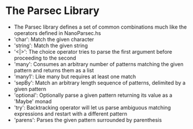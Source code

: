# The Parsec Library
- The Parsec library defines a set of common combinations much like the operators defined in NanoParsec.hs
- 'char': Match the given character
- 'string': Match the given string
- '<|>': The choice operator tries to parse the first argument before proceeding to the second
- 'many': Consumes an arbitrary number of patterns matching the given pattern and returns them as a list
- 'many1': Like many but requires at least one match
- 'sepBy': Match an arbitrary length sequence of patterns, delimited by a given pattern
- 'optional': Optionally parse a given pattern returning its value as a 'Maybe' monad
- 'try': Backtracking operator will let us parse ambiguous matching expressions and restart with a different pattern
- 'parens': Parses the given pattern surrounded by parenthesis
